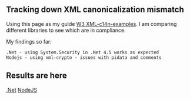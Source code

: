 ## Tracking down XML canonicalization mismatch

Using this page as my guide [W3 XML-c14n-examples](http://www.w3.org/TR/2001/REC-xml-c14n-20010315#Example-OutsideDoc/). I am comparing different libraries to see which are in compliance.

My findings so far:

	.Net - using System.Security in .Net 4.5 works as expected
	Nodejs - using xml-crypto - issues with pidata and comments

## Results are here
[.Net](csharp/)
[NodeJS](nodejs/)
